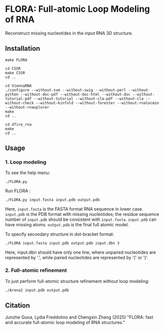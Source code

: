 # FLORA: Full-atomic Loop Modeling of RNA #

Reconstruct missing nucleotides in the input RNA 3D structure.

## Installation ##

```
make FLORA

cd CSSR
make CSSR
cd ..

cd ViennaRNA
./configure --without-svm --without-swig --without-perl --without-python --without-doc-pdf --without-doc-html --without-doc --without-tutorial-pdf --without-tutorial --without-cla-pdf --without-cla --without-check --without-kinfold --without-forester --without-rnalocmin --without-rnaxplorer
make
cd ..

cd dfire_rna
make
cd ..
```

## Usage ##

### 1. Loop modeling ###

To see the help menu:
```
./FLORA.py
```

Run FLORA :
```
./FLORA.py input.fasta input.pdb output.pdb
```
Here, `input.fasta` is the FASTA format RNA sequence in lower case. `input.pdb` is the PDB format with missing nucleotides; the residue sequence number of `input.pdb` should be consistent with `input.fasta`. `input.pdb` can have missing atoms. `output.pdb` is the final full atomic model.

To specify secondary structure in dot-bracket format:
```
./FLORA input.fasta input.pdb output.pdb input.dbn 3
```
Here, input.dbn should have only one line, where unpaired nucleotides are represented by '.', while paired nucleotides are represented by '(' or ')'.

### 2. Full-atomic refinement ###

To just perform full-atomic structure refinement without loop modeling:
```bash
./Arena2 input.pdb output.pdb
```

## Citation ##
Junzhe Guoa, Lydia Freddolino and Chengxin Zhang (2025)
"FLORA: fast and accurate full-atomic loop modeling of RNA structures."
